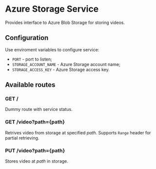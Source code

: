 # Azure Storage Service

Provides interface to Azure Blob Storage for storing videos.

## Configuration

Use enviroment variables to configure service:

* `PORT` - port to listen;
* `STORAGE_ACCOUNT_NAME` - Azure Storage account name;
* `STORAGE_ACCESS_KEY` - Azure Storage access key.

## Available routes

### GET /

Dummy route with service status.

### GET /video?path={path}

Retrives video from storage at specified *path*. Supports `Range` header for partial retrieving.

### PUT /video?path={path}

Stores video at *path* in storage.
